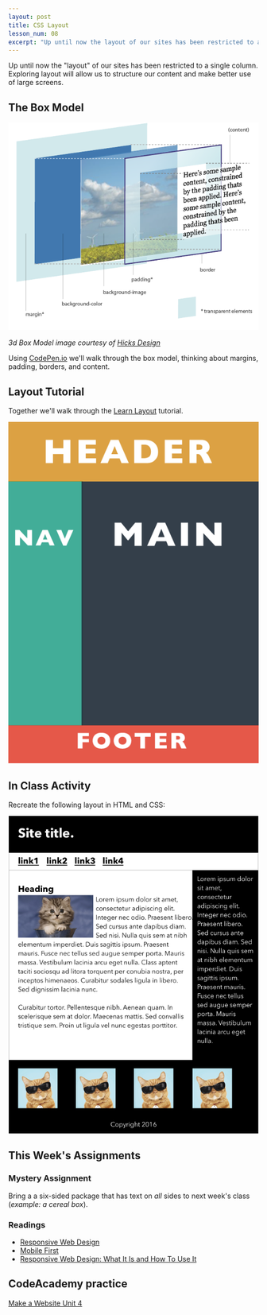 ```yaml
---
layout: post
title: CSS Layout
lesson_num: 08
excerpt: "Up until now the layout of our sites has been restricted to a single column. Exploring layout will allow us to structure our content and make better use of large screens."
---
```



<p class="lead">
  Up until now the "layout" of our sites has been restricted to a single column. Exploring layout will allow us to structure our content and make better use of large screens.
</p>

## The Box Model

![3D Box Model](/lesson_files/3d_box_model.png)

*3d Box Model image courtesy of [Hicks Design](http://www.hicksdesign.co.uk/boxmodel/)*

Using [CodePen.io](http://codepen.io/) we'll walk through the box model, thinking about margins, padding, borders, and content.

## Layout Tutorial

Together we'll walk through the [Learn Layout](http://learnlayout.com/) tutorial.

![2 column layout](/lesson_files/2-column.png)

## In Class Activity

Recreate the following layout in HTML and CSS:

![multi column layout](/lesson_files/layout-assignment.png)

## This Week's Assignments

### Mystery Assignment

Bring a a six-sided package that has text on *all* sides to next week's class (*example: a cereal box*).

### Readings

- [Responsive Web Design](http://alistapart.com/article/responsive-web-design/)
- [Mobile First](http://www.lukew.com/ff/entry.asp?933)
- [Responsive Web Design: What It Is and How To Use It](http://coding.smashingmagazine.com/2011/01/12/guidelines-for-responsive-web-design/)

## CodeAcademy practice

[Make a Website Unit 4](https://www.codecademy.com/en/skills/make-a-website/topics/css-properties-layout/css-layout-intro)
